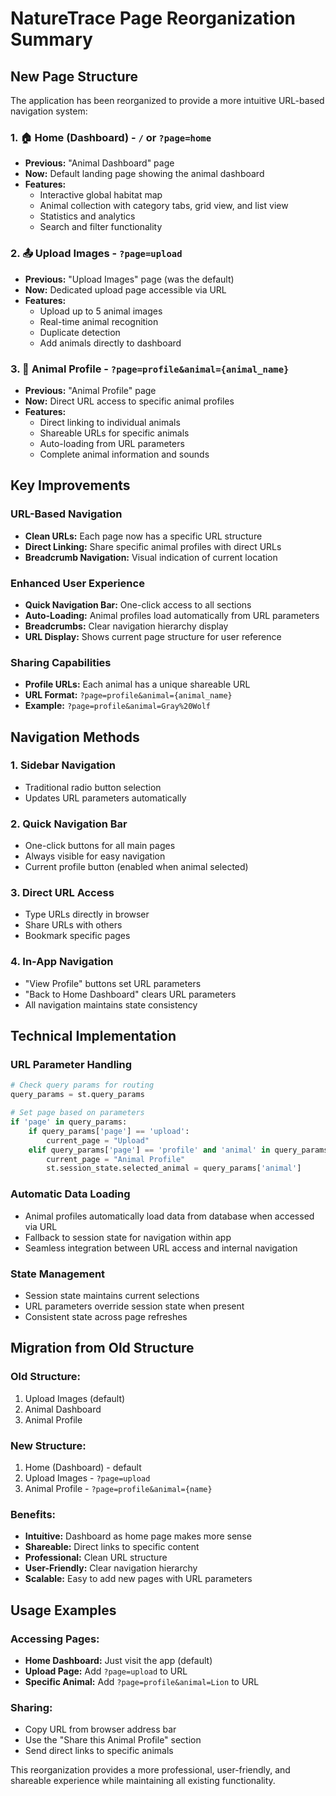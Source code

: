 # NatureTrace Page Reorganization Summary

## New Page Structure

The application has been reorganized to provide a more intuitive URL-based navigation system:

### 1. 🏠 Home (Dashboard) - `/` or `?page=home`
- **Previous:** "Animal Dashboard" page
- **Now:** Default landing page showing the animal dashboard
- **Features:**
  - Interactive global habitat map
  - Animal collection with category tabs, grid view, and list view
  - Statistics and analytics
  - Search and filter functionality

### 2. 📤 Upload Images - `?page=upload`
- **Previous:** "Upload Images" page (was the default)
- **Now:** Dedicated upload page accessible via URL
- **Features:**
  - Upload up to 5 animal images
  - Real-time animal recognition
  - Duplicate detection
  - Add animals directly to dashboard

### 3. 🐾 Animal Profile - `?page=profile&animal={animal_name}`
- **Previous:** "Animal Profile" page
- **Now:** Direct URL access to specific animal profiles
- **Features:**
  - Direct linking to individual animals
  - Shareable URLs for specific animals
  - Auto-loading from URL parameters
  - Complete animal information and sounds

## Key Improvements

### URL-Based Navigation
- **Clean URLs:** Each page now has a specific URL structure
- **Direct Linking:** Share specific animal profiles with direct URLs
- **Breadcrumb Navigation:** Visual indication of current location

### Enhanced User Experience
- **Quick Navigation Bar:** One-click access to all sections
- **Auto-Loading:** Animal profiles load automatically from URL parameters
- **Breadcrumbs:** Clear navigation hierarchy display
- **URL Display:** Shows current page structure for user reference

### Sharing Capabilities
- **Profile URLs:** Each animal has a unique shareable URL
- **URL Format:** `?page=profile&animal={animal_name}`
- **Example:** `?page=profile&animal=Gray%20Wolf`

## Navigation Methods

### 1. Sidebar Navigation
- Traditional radio button selection
- Updates URL parameters automatically

### 2. Quick Navigation Bar
- One-click buttons for all main pages
- Always visible for easy navigation
- Current profile button (enabled when animal selected)

### 3. Direct URL Access
- Type URLs directly in browser
- Share URLs with others
- Bookmark specific pages

### 4. In-App Navigation
- "View Profile" buttons set URL parameters
- "Back to Home Dashboard" clears URL parameters
- All navigation maintains state consistency

## Technical Implementation

### URL Parameter Handling
```python
# Check query params for routing
query_params = st.query_params

# Set page based on parameters
if 'page' in query_params:
    if query_params['page'] == 'upload':
        current_page = "Upload"
    elif query_params['page'] == 'profile' and 'animal' in query_params:
        current_page = "Animal Profile"
        st.session_state.selected_animal = query_params['animal']
```

### Automatic Data Loading
- Animal profiles automatically load data from database when accessed via URL
- Fallback to session state for navigation within app
- Seamless integration between URL access and internal navigation

### State Management
- Session state maintains current selections
- URL parameters override session state when present
- Consistent state across page refreshes

## Migration from Old Structure

### Old Structure:
1. Upload Images (default)
2. Animal Dashboard
3. Animal Profile

### New Structure:
1. Home (Dashboard) - default
2. Upload Images - `?page=upload`
3. Animal Profile - `?page=profile&animal={name}`

### Benefits:
- **Intuitive:** Dashboard as home page makes more sense
- **Shareable:** Direct links to specific content
- **Professional:** Clean URL structure
- **User-Friendly:** Clear navigation hierarchy
- **Scalable:** Easy to add new pages with URL parameters

## Usage Examples

### Accessing Pages:
- **Home Dashboard:** Just visit the app (default)
- **Upload Page:** Add `?page=upload` to URL
- **Specific Animal:** Add `?page=profile&animal=Lion` to URL

### Sharing:
- Copy URL from browser address bar
- Use the "Share this Animal Profile" section
- Send direct links to specific animals

This reorganization provides a more professional, user-friendly, and shareable experience while maintaining all existing functionality.
